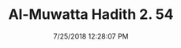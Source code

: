 ---
title        : "Al-Muwatta Hadith 2. 54"
date         : 7/25/2018 12:28:07 PM
draft        : false
type         : "hadith"
layout       : "hadith"
BookCode     : "AMH"
VolumeNumber : "2"
HadithNumber : "54"
categories  :  ["Purity - What to Do in the Event of Bleeding from a Wound or a Nose-Bleed"]
---